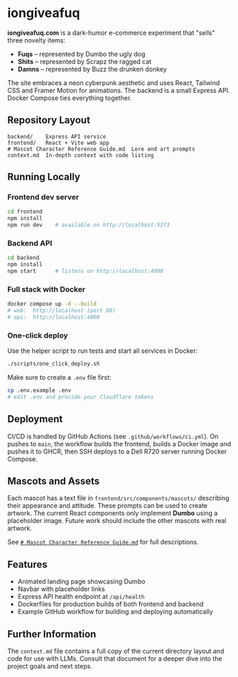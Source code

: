 # iongiveafuq

**iongiveafuq.com** is a dark-humor e-commerce experiment that "sells" three novelty items:
* **Fuqs** – represented by Dumbo the ugly dog
* **Shits** – represented by Scrapz the ragged cat
* **Damns** – represented by Buzz the drunken donkey

The site embraces a neon cyberpunk aesthetic and uses React, Tailwind CSS and Framer Motion for animations. The backend is a small Express API. Docker Compose ties everything together.

## Repository Layout

```
backend/    Express API service
frontend/   React + Vite web app
# Mascot Character Reference Guide.md  Lore and art prompts
context.md  In-depth context with code listing
```

## Running Locally

### Frontend dev server
```bash
cd frontend
npm install
npm run dev    # available on http://localhost:5173
```

### Backend API
```bash
cd backend
npm install
npm start      # listens on http://localhost:4000
```

### Full stack with Docker
```bash
docker compose up -d --build
# web:  http://localhost (port 80)
# api:  http://localhost:4000
```

### One-click deploy
Use the helper script to run tests and start all services in Docker:
```bash
./scripts/one_click_deploy.sh
```
Make sure to create a `.env` file first:
```bash
cp .env.example .env
# edit .env and provide your Cloudflare tokens
```

## Deployment

CI/CD is handled by GitHub Actions (see `.github/workflows/ci.yml`). On pushes to `main`, the workflow builds the frontend, builds a Docker image and pushes it to GHCR, then SSH deploys to a Dell R720 server running Docker Compose.

## Mascots and Assets

Each mascot has a text file in `frontend/src/components/mascots/` describing their appearance and attitude. These prompts can be used to create artwork. The current React components only implement **Dumbo** using a placeholder image. Future work should include the other mascots with real artwork.

See [`# Mascot Character Reference Guide.md`](#%20Mascot%20Character%20Reference%20Guide.md) for full descriptions.

## Features

* Animated landing page showcasing Dumbo
* Navbar with placeholder links
* Express API health endpoint at `/api/health`
* Dockerfiles for production builds of both frontend and backend
* Example GitHub workflow for building and deploying automatically

## Further Information

The `context.md` file contains a full copy of the current directory layout and code for use with LLMs. Consult that document for a deeper dive into the project goals and next steps.
